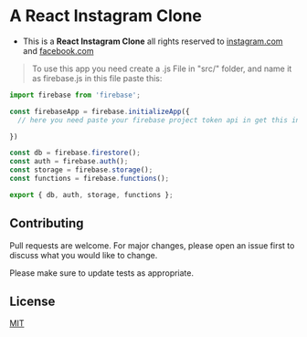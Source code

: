 # A React Instagram Clone

* This is a **React Instagram Clone** all rights reserved to [instagram.com](https://instagram.com) and [facebook.com](https://facebook.com/) 

> To use this app you need create a .js File in "src/" folder, and name it as firebase.js in this file paste this:

```js
import firebase from 'firebase';

const firebaseApp = firebase.initializeApp({
  // here you need paste your firebase project token api in get this in: console.firebase.google.com

})

const db = firebase.firestore();
const auth = firebase.auth();
const storage = firebase.storage();
const functions = firebase.functions();

export { db, auth, storage, functions };

```


## Contributing
Pull requests are welcome. For major changes, please open an issue first to discuss what you would like to change.

Please make sure to update tests as appropriate.

## License
[MIT](https://choosealicense.com/licenses/mit/)
